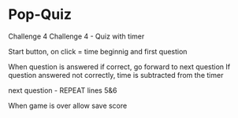 # Pop-Quiz
Challenge 4
Challenge 4 - Quiz with timer 

Start button, on click = time beginnig and first question

When question is answered if correct, go forward to next question
If question answered not correctly, time is subtracted from the timer

next question - REPEAT lines 5&6

When game is over allow save score
